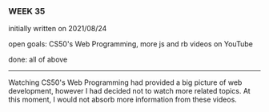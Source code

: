 ### WEEK 35

initially written on 2021/08/24

open goals: CS50's Web Programming, more js and rb videos on YouTube

done: all of above

---

Watching CS50's Web Programming had provided a big picture of web development, however I had decided not to watch more related topics. At this moment, I would not absorb more information from these videos.
